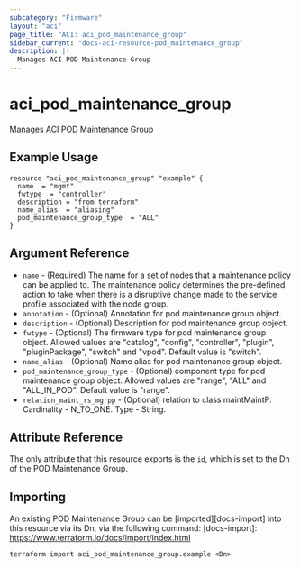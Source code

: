 ```yaml
---
subcategory: "Firmware"
layout: "aci"
page_title: "ACI: aci_pod_maintenance_group"
sidebar_current: "docs-aci-resource-pod_maintenance_group"
description: |-
  Manages ACI POD Maintenance Group
---
```


# aci_pod_maintenance_group

Manages ACI POD Maintenance Group

## Example Usage

```hcl
resource "aci_pod_maintenance_group" "example" {
  name  = "mgmt"
  fwtype  = "controller"
  description = "from terraform"
  name_alias  = "aliasing"
  pod_maintenance_group_type  = "ALL"
}
```

## Argument Reference

- `name` - (Required) The name for a set of nodes that a maintenance policy can be applied to. The maintenance policy determines the pre-defined action to take when there is a disruptive change made to the service profile associated with the node group.
- `annotation` - (Optional) Annotation for pod maintenance group object.
- `description` - (Optional) Description for pod maintenance group object.
- `fwtype` - (Optional) The firmware type for pod maintenance group object. Allowed values are "catalog", "config", "controller", "plugin", "pluginPackage", "switch" and "vpod". Default value is "switch".
- `name_alias` - (Optional) Name alias for pod maintenance group object.
- `pod_maintenance_group_type` - (Optional) component type for pod maintenance group object. Allowed values are "range", "ALL" and "ALL_IN_POD". Default value is "range".
- `relation_maint_rs_mgrpp` - (Optional) relation to class maintMaintP. Cardinality - N_TO_ONE. Type - String.

## Attribute Reference

The only attribute that this resource exports is the `id`, which is set to the
Dn of the POD Maintenance Group.

## Importing

An existing POD Maintenance Group can be [imported][docs-import] into this resource via its Dn, via the following command:
[docs-import]: https://www.terraform.io/docs/import/index.html

```
terraform import aci_pod_maintenance_group.example <Dn>
```

